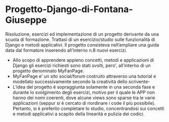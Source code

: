 # Progetto-Django-di-Fontana-Giuseppe
Risoluzione, esercizi ed implementazione di un progetto derivante da una scuola di formazione.
Trattasi di un esercizio/studio sulle funzionalità di Django e metodi applicativi.
Il progetto consisteva nell’ampliare una guida data dal formatore inserendo all’interno n.8 nuovi esercizi.
- Allo scopo di apprendere appieno concetti, metodi e applicazioni di Django gli esercizi richiesti sono stati svolti, pero', all’interno di un progetto denominato MyFanPage.
- 	MyFanPage e’ un sito social/forum costruito attraverso una tutorial e modellato successivamente secondo la creatività dello scrivente-
- 	L’idea del progetto è sopraggiunta solamente in una seconda fase e durante lo svolgimento degli esercizi, motivo per il quale le APP non hanno dei nomi coerenti, dove alcune views sono sparse tra le varie applicazioni (seppur si è cercato di riordinare i code il più possibile).
Pertanto, si è preferito completare lo studio, concentrandosi sui concetti e metodi applicativi  a scapito della linearità e pulizia dei codici.
